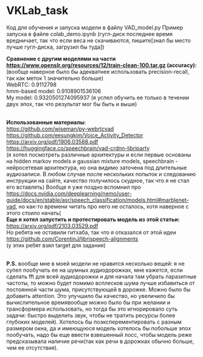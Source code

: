 # VKLab_task

Код для обучения и запуска модели в файлу VAD_model.py
Пример запуска в файле colab_demo.ipynb
(гугл-диск последнее время вредничает, так что если веса не скачиваются, пишите[знал бы место лучше гугл-диска, загрузил бы туда])

<b>Сравнение с другим моделями на части https://www.openslr.org/resources/12/train-clean-100.tar.gz (accuracy):</b>
<br>(вообще наверное было бы адекватнее использовать precision-recall, так как меток 1 значительно больше)
<br>WebRTC: 0.9112798
<br>hmm-based model: 0.9108901536106
<br>My model: 0.9320501274095937 (я успел обучить ее только в течении двух эпох, так что результат мог бы быть и выше)

<br><b>Использованные материалы</b>:
<br>https://github.com/wiseman/py-webrtcvad
<br>https://github.com/eesungkim/Voice_Activity_Detector
<br>https://arxiv.org/pdf/1906.03588.pdf
<br>https://huggingface.co/speechbrain/vad-crdnn-libriparty
<br>(я хотел посмотреть различные архитектуры и если первые основаны на hidden markov models и gaussian mixture models, speechbrain - нейросетевая архитектура, но она видимо заточена под длительные аудиозаписи. В любом случае после нескольких попыток и следованию инструкции на сайте, качество получилось скудное, так что я не стал его вставлять)
Вообще я уже поздно вспомнил про https://docs.nvidia.com/deeplearning/nemo/user-guide/docs/en/stable/asr/speech_classification/models.html#marblenet-vad, но как-то времени читать про него не осталось, хотя наверное с этого стоило начать(
<br><b>Еще я хотел запустить и протестировать модель из этой статьи:</b>
<br>https://arxiv.org/pdf/2103.03529.pdf
<br>Но ребята не оставили гитхаба, так что я отказался от этой идеи
<br>https://github.com/CorentinJ/librispeech-alignments 
<br>(у этих ребят взял target для задания)

<br><b>P.S.</b> вообще мне в моей модели не нравится несколько вещей: я не супел пообучать ее на шумных аудиодорожках, мне кажется, если сделать fft для всей аудиодорожки и для начала там убрать паразитные частоты, то можно будет помимо всплесков шума лучше избавиться от постоянной части шума, присутствующей в дорожке. Можно было бы добавить attention. Это улучшило бы качество, но увеличило бы вычислительное времявообще можно было бы при желании и трансформера использовать, но тогда бы это игнорировало суть задачи: быстро выделить звук, чтобы не тратить ресурсы более глубоких моделей). Хотелось бы поэксперементировать с разным размером окна, да и имеющуюся модель хотелось бы побольше эпох пообучать, надо бы еще ввести взвешенный лосс, чтобы модель реже предсказывала наличие речи(так как речи в дорожках обычно больше, чем ее отсутствия).
